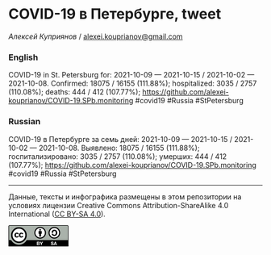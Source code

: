 COVID-19 в Петербурге, tweet
============================

*Алексей Куприянов* /
<a href="mailto:alexei.kouprianov@gmail.com" class="email">alexei.kouprianov@gmail.com</a>

### English

COVID-19 in St. Petersburg for: 2021-10-09 — 2021-10-15 / 2021-10-02 —
2021-10-08. Сonfirmed: 18075 / 16155 (111.88%); hospitalized: 3035 /
2757 (110.08%); deaths: 444 / 412 (107.77%);
<a href="https://github.com/alexei-kouprianov/COVID-19.SPb.monitoring" class="uri">https://github.com/alexei-kouprianov/COVID-19.SPb.monitoring</a>
\#covid19 \#Russia \#StPetersburg

### Russian

COVID-19 в Петербурге за семь дней: 2021-10-09 — 2021-10-15 / 2021-10-02
— 2021-10-08. Выявлено: 18075 / 16155 (111.88%); госпитализировано: 3035
/ 2757 (110.08%); умерших: 444 / 412 (107.77%);
<a href="https://github.com/alexei-kouprianov/COVID-19.SPb.monitoring" class="uri">https://github.com/alexei-kouprianov/COVID-19.SPb.monitoring</a>
\#covid19 \#Russia \#StPetersburg

------------------------------------------------------------------------

Данные, тексты и инфографика размещены в этом репозитории на условиях
лицензии Creative Commons Attribution-ShareAlike 4.0 International ([CC
BY-SA 4.0](https://creativecommons.org/licenses/by-sa/4.0/)).

![](../misc/CC-BY-SA-icon.png "CC-BY-SA")
